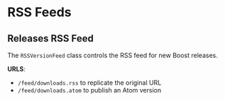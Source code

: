 <!--
Copyright (c) 2024 The C++ Alliance, Inc. (https://cppalliance.org)

Distributed under the Boost Software License, Version 1.0. (See accompanying
file LICENSE_1_0.txt or copy at http://www.boost.org/LICENSE_1_0.txt)

Official repository: https://github.com/boostorg/website-v2
-->
# RSS Feeds

## Releases RSS Feed

The `RSSVersionFeed` class controls the RSS feed for new Boost releases.

**URLS**:

- `/feed/downloads.rss` to replicate the original URL
- `/feed/downloads.atom` to publish an Atom version
